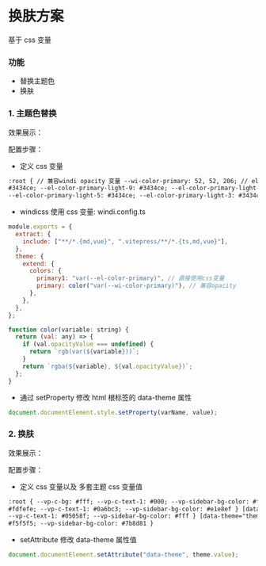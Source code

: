 <!--
 * @Description: 模块名称
 * @Author: ym
 * @Date: 2023-05-10 10:28:54
 * @LastEditTime: 2023-12-05 17:01:26
-->

# 换肤方案

基于 css 变量

### 功能

- 替换主题色
- 换肤

### 1. 主题色替换

效果展示：
<demo src="./index.vue"></demo>

配置步骤：

- 定义 css 变量

```html
:root { // 兼容windi opacity 变量 --wi-color-primary: 52, 52, 206; // element-plus 主题色覆盖 --el-color-primary:
#3434ce; --el-color-primary-light-9: #3434ce; --el-color-primary-light-8: #3434ce; --el-color-primary-light-7: #3434ce;
--el-color-primary-light-5: #3434ce; --el-color-primary-light-3: #3434ce; --el-color-primary-dark-2: #3434ce; }
```

- windicss 使用 css 变量: windi.config.ts

```javascript
module.exports = {
  extract: {
    include: ["**/*.{md,vue}", ".vitepress/**/*.{ts,md,vue}"],
  },
  theme: {
    extend: {
      colors: {
        primary1: "var(--el-color-primary)", // 直接使用css变量
        primary: color("var(--wi-color-primary)"), // 兼容opacity
      },
    },
  },
};
```

```javascript
function color(variable: string) {
  return (val: any) => {
    if (val.opacityValue === undefined) {
      return `rgb(var(${variable}))`;
    }
    return `rgba(${variable}, ${val.opacityValue})`;
  };
}
```

- 通过 setProperty 修改 html 根标签的 data-theme 属性

```javascript
document.documentElement.style.setProperty(varName, value);
```

### 2. 换肤

效果展示：
<demo src="./themeChange.vue"></demo>

配置步骤：

- 定义 css 变量以及 多套主题 css 变量值

```html
:root { --vp-c-bg: #fff; --vp-c-text-1: #000; --vp-sidebar-bg-color: #f6f6f7 } [data-theme="theme1"] { --vp-c-bg:
#fdfefe; --vp-c-text-1: #0a6bc3; --vp-sidebar-bg-color: #e1e8ef } [data-theme="theme2"] { --vp-c-bg: #eaeaef;
--vp-c-text-1: #05058f; --vp-sidebar-bg-color: #fff } [data-theme="theme3"] { --vp-c-bg: #395e45; --vp-c-text-1:
#f5f5f5; --vp-sidebar-bg-color: #7b8d81 }
```

- setAttribute 修改 data-theme 属性值

```javascript
document.documentElement.setAttribute("data-theme", theme.value);
```
